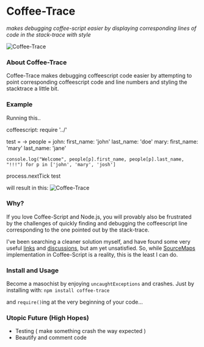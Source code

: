 Coffee-Trace
============
_makes debugging coffee-script easier by displaying corresponding lines of code in the stack-trace with style_

![Coffee-Trace](https://github.com/xenomuta/coffee-trace/raw/master/img/coffee-trace.png "Coffee-Trace")

### About Coffee-Trace
Coffee-Trace makes debugging coffeescript code easier by attempting to point corresponding coffeescript code and line numbers and styling the stacktrace a little bit.

### Example
Running this..

coffeescript:
  require '../'

  test = ->
    people =
      john:
        first_name: 'john'
        last_name: 'doe'
      mary:
        first_name: 'mary'
        last_name: 'jane'
  
    console.log("Welcome", people[p].first_name, people[p].last_name, "!!!") for p in ['john', 'mary', 'josh']

  process.nextTick test

will result in this:
![Coffee-Trace](https://github.com/xenomuta/coffee-trace/raw/master/img/example.png "Coffee-Trace example")


### Why?
If you love Coffee-Script and Node.js, you will provably also be frustrated by the challenges of quickly finding and debugging the coffeescript line corresponding to the one pointed out by the stack-trace.

I've been searching a cleaner solution myself, and have found some very useful [links](http://www.adaltas.com/blog/2012/02/15/coffeescript-print-debug-line/ "Coffee script, how do I debug that damn js line?") and [discussions](https://github.com/jashkenas/coffee-script/issues/558 "links and discussions"), but am yet unsatisfied. So, while [SourceMaps](http://www.html5rocks.com/en/tutorials/developertools/sourcemaps/ "SourceMaps") implementation in Coffee-Script is a reality, this is the least I can do.

### Install and Usage
Become a masochist by enjoying `uncaughtExceptions` and crashes. Just by installing with:
  `npm install coffee-trace`

and `require()`ing at the very beginning of your code...

### Utopic Future (High Hopes)

* Testing ( make something crash the way expected )
* Beautify and comment code
